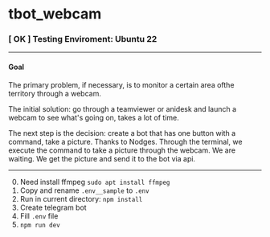 # tbot_webcam
### [  OK  ] Testing Enviroment: Ubuntu 22

---
#### Goal

The primary problem, if necessary, is to monitor a certain area of ​​the territory through a webcam.

The initial solution: go through a teamviewer or anidesk and launch a webcam to see what's going on, takes a lot of time.

The next step is the decision: create a bot that has one button with a command, take a picture. Thanks to Nodges. Through the terminal, we execute the command to take a picture through the webcam. We are waiting. We get the picture and send it to the bot via api.

---

0) Need install ffmpeg `sudo apt install ffmpeg`
1) Copy and rename `.env__sample` to `.env`
2) Run in current directory: `npm install` 
3) Create telegram bot 
4) Fill `.env` file
5) `npm run dev`

